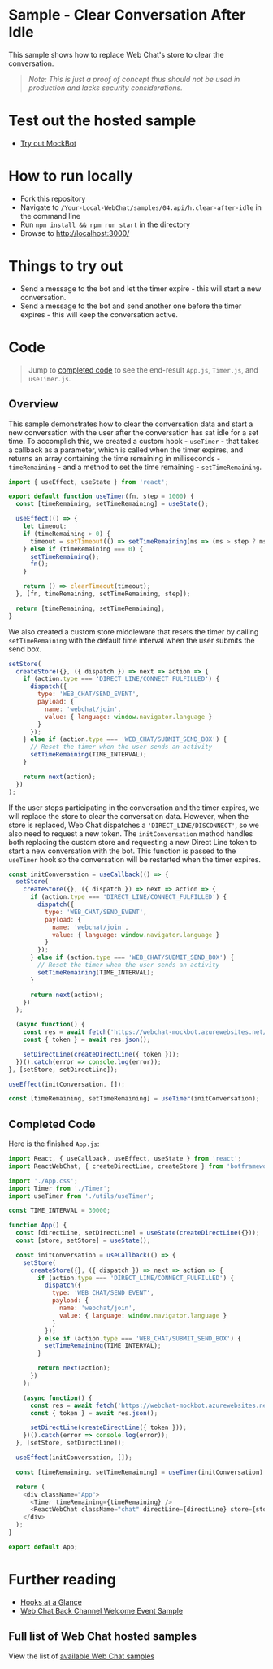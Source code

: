 # Sample - Clear Conversation After Idle

This sample shows how to replace Web Chat's store to clear the conversation.

> _Note: This is just a proof of concept thus should not be used in production
> and lacks security considerations._

# Test out the hosted sample

-  [Try out MockBot](https://microsoft.github.io/BotFramework-WebChat/04.api/h.clear-after-idle)

# How to run locally

-  Fork this repository
-  Navigate to `/Your-Local-WebChat/samples/04.api/h.clear-after-idle` in the command line
-  Run `npm install && npm run start` in the directory
-  Browse to [http://localhost:3000/](http://localhost:3000/)

# Things to try out

-  Send a message to the bot and let the timer expire - this will start a new conversation.
-  Send a message to the bot and send another one before the timer expires - this will keep the conversation active.

# Code

> Jump to [completed code](#completed-code) to see the end-result `App.js`, `Timer.js`, and `useTimer.js`.

## Overview

This sample demonstrates how to clear the conversation data and start a new conversation with the user after the conversation has sat idle for a set time. To accomplish this, we created a custom hook - `useTimer` - that takes a callback as a parameter, which is called when the timer expires, and returns an array containing the time remaining in milliseconds - `timeRemaining` - and a method to set the time remaining - `setTimeRemaining`.

<!-- prettier-ignore-start -->
```js
import { useEffect, useState } from 'react';

export default function useTimer(fn, step = 1000) {
  const [timeRemaining, setTimeRemaining] = useState();

  useEffect(() => {
    let timeout;
    if (timeRemaining > 0) {
      timeout = setTimeout(() => setTimeRemaining(ms => (ms > step ? ms - step : 0)), step);
    } else if (timeRemaining === 0) {
      setTimeRemaining();
      fn();
    }

    return () => clearTimeout(timeout);
  }, [fn, timeRemaining, setTimeRemaining, step]);

  return [timeRemaining, setTimeRemaining];
}
```
<!-- prettier-ignore-end -->

We also created a custom store middleware that resets the timer by calling `setTimeRemaining` with the default time interval when the user submits the send box.

<!-- prettier-ignore-start -->
```js
setStore(
  createStore({}, ({ dispatch }) => next => action => {
    if (action.type === 'DIRECT_LINE/CONNECT_FULFILLED') {
      dispatch({
        type: 'WEB_CHAT/SEND_EVENT',
        payload: {
          name: 'webchat/join',
          value: { language: window.navigator.language }
        }
      });
    } else if (action.type === 'WEB_CHAT/SUBMIT_SEND_BOX') {
      // Reset the timer when the user sends an activity
      setTimeRemaining(TIME_INTERVAL);
    }

    return next(action);
  })
);
```
<!-- prettier-ignore-end -->

If the user stops participating in the conversation and the timer expires, we will replace the store to clear the conversation data. However, when the store is replaced, Web Chat dispatches a `'DIRECT_LINE/DISCONNECT'`, so we also need to request a new token. The `initConversation` method handles both replacing the custom store and requesting a new Direct Line token to start a new conversation with the bot. This function is passed to the `useTimer` hook so the conversation will be restarted when the timer expires.

<!-- prettier-ignore-start -->
```js
const initConversation = useCallback(() => {
  setStore(
    createStore({}, ({ dispatch }) => next => action => {
      if (action.type === 'DIRECT_LINE/CONNECT_FULFILLED') {
        dispatch({
          type: 'WEB_CHAT/SEND_EVENT',
          payload: {
            name: 'webchat/join',
            value: { language: window.navigator.language }
          }
        });
      } else if (action.type === 'WEB_CHAT/SUBMIT_SEND_BOX') {
        // Reset the timer when the user sends an activity
        setTimeRemaining(TIME_INTERVAL);
      }

      return next(action);
    })
  );

  (async function() {
    const res = await fetch('https://webchat-mockbot.azurewebsites.net/directline/token', { method: 'POST' });
    const { token } = await res.json();

    setDirectLine(createDirectLine({ token }));
  })().catch(error => console.log(error));
}, [setStore, setDirectLine]);

useEffect(initConversation, []);

const [timeRemaining, setTimeRemaining] = useTimer(initConversation);
```
<!-- prettier-ignore-end -->

## Completed Code

Here is the finished `App.js`:

<!-- prettier-ignore-start -->
```js
import React, { useCallback, useEffect, useState } from 'react';
import ReactWebChat, { createDirectLine, createStore } from 'botframework-webchat';

import './App.css';
import Timer from './Timer';
import useTimer from './utils/useTimer';

const TIME_INTERVAL = 30000;

function App() {
  const [directLine, setDirectLine] = useState(createDirectLine({}));
  const [store, setStore] = useState();

  const initConversation = useCallback(() => {
    setStore(
      createStore({}, ({ dispatch }) => next => action => {
        if (action.type === 'DIRECT_LINE/CONNECT_FULFILLED') {
          dispatch({
            type: 'WEB_CHAT/SEND_EVENT',
            payload: {
              name: 'webchat/join',
              value: { language: window.navigator.language }
            }
          });
        } else if (action.type === 'WEB_CHAT/SUBMIT_SEND_BOX') {
          setTimeRemaining(TIME_INTERVAL);
        }

        return next(action);
      })
    );

    (async function() {
      const res = await fetch('https://webchat-mockbot.azurewebsites.net/directline/token', { method: 'POST' });
      const { token } = await res.json();

      setDirectLine(createDirectLine({ token }));
    })().catch(error => console.log(error));
  }, [setStore, setDirectLine]);

  useEffect(initConversation, []);

  const [timeRemaining, setTimeRemaining] = useTimer(initConversation);

  return (
    <div className="App">
      <Timer timeRemaining={timeRemaining} />
      <ReactWebChat className="chat" directLine={directLine} store={store} />
    </div>
  );
}

export default App;
```
<!-- prettier-ignore-end -->

# Further reading

-  [Hooks at a Glance](https://reactjs.org/docs/hooks-overview.html)
-  [Web Chat Back Channel Welcome Event Sample](https://github.com/microsoft/BotFramework-WebChat/tree/master/samples/04.api/a.welcome-event)

## Full list of Web Chat hosted samples

View the list of [available Web Chat samples](https://github.com/microsoft/BotFramework-WebChat/tree/master/samples)
